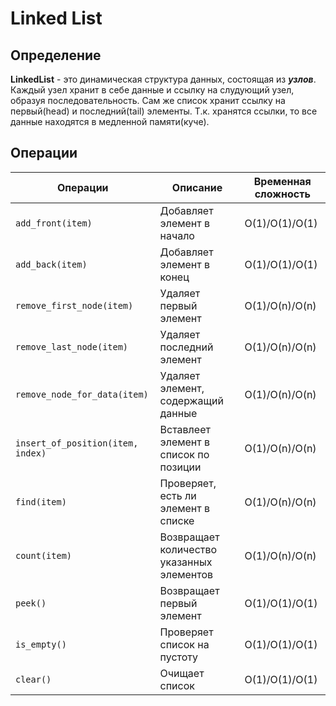 # Linked List

## Определение
**LinkedList** - это динамическая структура данных, состоящая из ***узлов***. Каждый узел хранит в себе данные и ссылку на слудующий узел, образуя последовательность. 
Сам же список хранит ссылку на первый(head) и последний(tail) элементы. Т.к. хранятся ссылки, то все данные находятся в медленной памяти(куче).

## Операции
| Операции                              | Описание                                  | Временная сложность |
|---------------------------------------|-------------------------------------------|---------------------|
| ```add_front(item)```                 | Добавляет элемент в начало                | O(1)/O(1)/O(1)      |
| ```add_back(item)```                  | Добавляет элемент в конец                 | O(1)/O(1)/O(1)      |
| ```remove_first_node(item)```         | Удаляет первый элемент                    | O(1)/O(n)/O(n)      |
| ```remove_last_node(item)```          | Удаляет последний элемент                 | O(1)/O(n)/O(n)      |
| ```remove_node_for_data(item)```      | Удаляет элемент, содержащий данные        | O(1)/O(n)/O(n)      |
| ```insert_of_position(item, index)``` | Вставлеет элемент в список по позиции     | O(1)/O(n)/O(n)      |
| ```find(item)```                      | Проверяет, есть ли элемент в списке       | O(1)/O(n)/O(n)      |
| ```count(item)```                     | Возвращает количество указанных элементов | O(1)/O(n)/O(n)      |
| ```peek()```                          | Возвращает первый элемент                 | O(1)/O(1)/O(1)      |
| ```is_empty()```                      | Проверяет список на пустоту               | O(1)/O(1)/O(1)      |
| ```clear()```                         | Очищает список                            | O(1)/O(1)/O(1)      |
